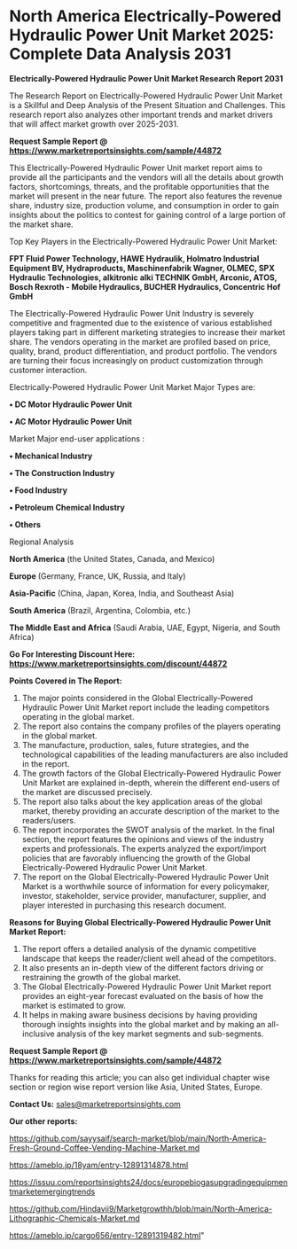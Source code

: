 # North America Electrically-Powered Hydraulic Power Unit Market 2025: Complete Data Analysis 2031

<strong>Electrically-Powered Hydraulic Power Unit Market Research Report 2031</strong>

The Research Report on Electrically-Powered Hydraulic Power Unit Market is a Skillful and Deep Analysis of the Present Situation and Challenges. This research report also analyzes other important trends and market drivers that will affect market growth over 2025-2031.

<strong>Request Sample Report @ <a href=https://www.marketreportsinsights.com/sample/44872>https://www.marketreportsinsights.com/sample/44872</a></strong>

This Electrically-Powered Hydraulic Power Unit market report aims to provide all the participants and the vendors will all the details about growth factors, shortcomings, threats, and the profitable opportunities that the market will present in the near future. The report also features the revenue share, industry size, production volume, and consumption in order to gain insights about the politics to contest for gaining control of a large portion of the market share.

Top Key Players in the Electrically-Powered Hydraulic Power Unit Market:

<strong>FPT Fluid Power Technology, HAWE Hydraulik, Holmatro Industrial Equipment BV, Hydraproducts, Maschinenfabrik Wagner, OLMEC, SPX Hydraulic Technologies, alkitronic alki TECHNIK GmbH, Arconic, ATOS, Bosch Rexroth - Mobile Hydraulics, BUCHER Hydraulics, Concentric Hof GmbH</strong>

The Electrically-Powered Hydraulic Power Unit Industry is severely competitive and fragmented due to the existence of various established players taking part in different marketing strategies to increase their market share. The vendors operating in the market are profiled based on price, quality, brand, product differentiation, and product portfolio. The vendors are turning their focus increasingly on product customization through customer interaction.

Electrically-Powered Hydraulic Power Unit Market Major Types are:

<strong>•  DC Motor Hydraulic Power Unit

•  AC Motor Hydraulic Power Unit</strong>

Market Major end-user applications :

<strong>•  Mechanical Industry

•  The Construction Industry

•  Food Industry

•  Petroleum Chemical Industry

•  Others</strong>

Regional Analysis

</u><strong><b>North America</b></strong> (the United States, Canada, and Mexico)

<strong><b>Europe </b></strong>(Germany, France, UK, Russia, and Italy)

<strong><b>Asia-Pacific</b></strong> (China, Japan, Korea, India, and Southeast Asia)

<strong><b>South America</b></strong> (Brazil, Argentina, Colombia, etc.)

<strong><b>The Middle East and Africa</b></strong> (Saudi Arabia, UAE, Egypt, Nigeria, and South Africa)

<strong>Go For Interesting Discount Here: <a href=https://www.marketreportsinsights.com/discount/44872>https://www.marketreportsinsights.com/discount/44872</a></strong>

<strong>Points Covered in The Report:</strong>
<ol>
  <li>The major points considered in the Global Electrically-Powered Hydraulic Power Unit Market report include the leading competitors operating in the global market.</li>
  <li>The report also contains the company profiles of the players operating in the global market.</li>
  <li>The manufacture, production, sales, future strategies, and the technological capabilities of the leading manufacturers are also included in the report.</li>
  <li>The growth factors of the Global Electrically-Powered Hydraulic Power Unit Market are explained in-depth, wherein the different end-users of the market are discussed precisely.</li>
  <li>The report also talks about the key application areas of the global market, thereby providing an accurate description of the market to the readers/users.</li>
  <li>The report incorporates the SWOT analysis of the market. In the final section, the report features the opinions and views of the industry experts and professionals. The experts analyzed the export/import policies that are favorably influencing the growth of the Global Electrically-Powered Hydraulic Power Unit Market.</li>
  <li>The report on the Global Electrically-Powered Hydraulic Power Unit Market is a worthwhile source of information for every policymaker, investor, stakeholder, service provider, manufacturer, supplier, and player interested in purchasing this research document.</li>
</ol>
<strong>Reasons for Buying Global Electrically-Powered Hydraulic Power Unit Market Report:</strong>

<ol>
  <li>The report offers a detailed analysis of the dynamic competitive landscape that keeps the reader/client well ahead of the competitors.</li>
  <li>It also presents an in-depth view of the different factors driving or restraining the growth of the global market.</li>
  <li>The Global Electrically-Powered Hydraulic Power Unit Market report provides an eight-year forecast evaluated on the basis of how the market is estimated to grow.</li>
  <li>It helps in making aware business decisions by having providing thorough insights insights into the global market and by making an all-inclusive analysis of the key market segments and sub-segments.</li>
</ol>
<strong>Request Sample Report @ <a href=https://www.marketreportsinsights.com/sample/44872>https://www.marketreportsinsights.com/sample/44872</a></strong>


Thanks for reading this article; you can also get individual chapter wise section or region wise report version like Asia, United States, Europe.

<strong>Contact Us:</strong>
sales@marketreportsinsights.com

<strong>Our other reports:</strong>

<a href=https://github.com/sayysaif/search-market/blob/main/North-America-Fresh-Ground-Coffee-Vending-Machine-Market.md>https://github.com/sayysaif/search-market/blob/main/North-America-Fresh-Ground-Coffee-Vending-Machine-Market.md</a>

<a href=https://ameblo.jp/18yam/entry-12891314878.html>https://ameblo.jp/18yam/entry-12891314878.html</a>

<a href=https://issuu.com/reportsinsights24/docs/europebiogasupgradingequipmentmarketemergingtrends>https://issuu.com/reportsinsights24/docs/europebiogasupgradingequipmentmarketemergingtrends</a>

<a href=https://github.com/Hindavii9/Marketgrowthh/blob/main/North-America-Lithographic-Chemicals-Market.md>https://github.com/Hindavii9/Marketgrowthh/blob/main/North-America-Lithographic-Chemicals-Market.md</a>

<a href=https://ameblo.jp/cargo656/entry-12891319482.html>https://ameblo.jp/cargo656/entry-12891319482.html</a>"
